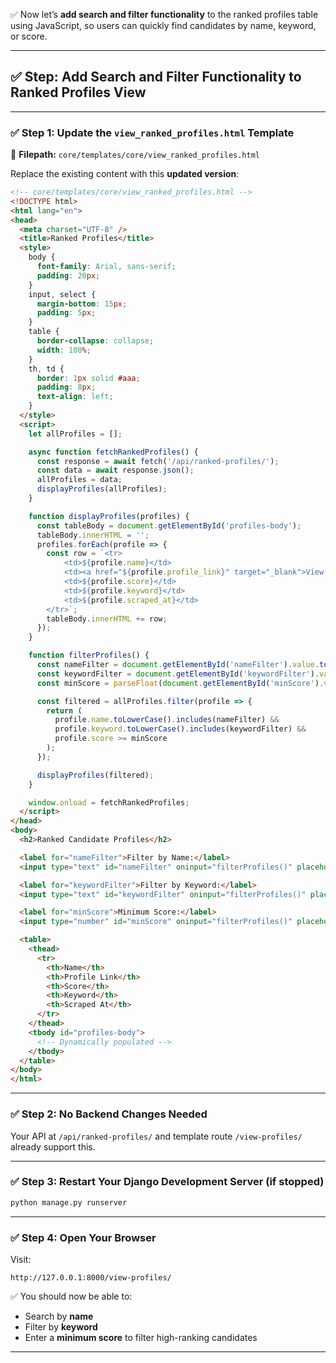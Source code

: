 ✅ Now let’s **add search and filter functionality** to the ranked profiles table using JavaScript, so users can quickly find candidates by name, keyword, or score.

---

## ✅ Step: Add Search and Filter Functionality to Ranked Profiles View

---

### ✅ Step 1: Update the `view_ranked_profiles.html` Template

📁 **Filepath:** `core/templates/core/view_ranked_profiles.html`

Replace the existing content with this **updated version**:

```html
<!-- core/templates/core/view_ranked_profiles.html -->
<!DOCTYPE html>
<html lang="en">
<head>
  <meta charset="UTF-8" />
  <title>Ranked Profiles</title>
  <style>
    body {
      font-family: Arial, sans-serif;
      padding: 20px;
    }
    input, select {
      margin-bottom: 15px;
      padding: 5px;
    }
    table {
      border-collapse: collapse;
      width: 100%;
    }
    th, td {
      border: 1px solid #aaa;
      padding: 8px;
      text-align: left;
    }
  </style>
  <script>
    let allProfiles = [];

    async function fetchRankedProfiles() {
      const response = await fetch('/api/ranked-profiles/');
      const data = await response.json();
      allProfiles = data;
      displayProfiles(allProfiles);
    }

    function displayProfiles(profiles) {
      const tableBody = document.getElementById('profiles-body');
      tableBody.innerHTML = '';
      profiles.forEach(profile => {
        const row = `<tr>
            <td>${profile.name}</td>
            <td><a href="${profile.profile_link}" target="_blank">View Profile</a></td>
            <td>${profile.score}</td>
            <td>${profile.keyword}</td>
            <td>${profile.scraped_at}</td>
        </tr>`;
        tableBody.innerHTML += row;
      });
    }

    function filterProfiles() {
      const nameFilter = document.getElementById('nameFilter').value.toLowerCase();
      const keywordFilter = document.getElementById('keywordFilter').value.toLowerCase();
      const minScore = parseFloat(document.getElementById('minScore').value) || 0;

      const filtered = allProfiles.filter(profile => {
        return (
          profile.name.toLowerCase().includes(nameFilter) &&
          profile.keyword.toLowerCase().includes(keywordFilter) &&
          profile.score >= minScore
        );
      });

      displayProfiles(filtered);
    }

    window.onload = fetchRankedProfiles;
  </script>
</head>
<body>
  <h2>Ranked Candidate Profiles</h2>

  <label for="nameFilter">Filter by Name:</label>
  <input type="text" id="nameFilter" oninput="filterProfiles()" placeholder="Enter name...">

  <label for="keywordFilter">Filter by Keyword:</label>
  <input type="text" id="keywordFilter" oninput="filterProfiles()" placeholder="Enter keyword...">

  <label for="minScore">Minimum Score:</label>
  <input type="number" id="minScore" oninput="filterProfiles()" placeholder="e.g., 75">

  <table>
    <thead>
      <tr>
        <th>Name</th>
        <th>Profile Link</th>
        <th>Score</th>
        <th>Keyword</th>
        <th>Scraped At</th>
      </tr>
    </thead>
    <tbody id="profiles-body">
      <!-- Dynamically populated -->
    </tbody>
  </table>
</body>
</html>
```

---

### ✅ Step 2: No Backend Changes Needed

Your API at `/api/ranked-profiles/` and template route `/view-profiles/` already support this.

---

### ✅ Step 3: Restart Your Django Development Server (if stopped)

```bash
python manage.py runserver
```

---

### ✅ Step 4: Open Your Browser

Visit:

```
http://127.0.0.1:8000/view-profiles/
```

✅ You should now be able to:

* Search by **name**
* Filter by **keyword**
* Enter a **minimum score** to filter high-ranking candidates

---
